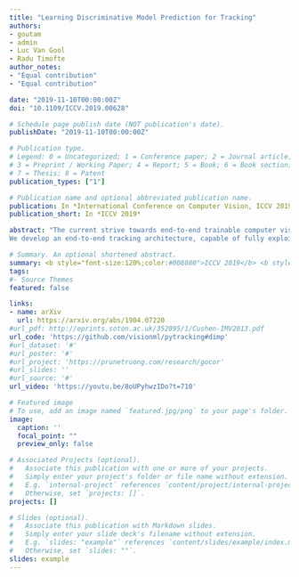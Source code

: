 ```yaml
---
title: "Learning Discriminative Model Prediction for Tracking"
authors:
- goutam
- admin
- Luc Van Gool
- Radu Timofte
author_notes:
- "Equal contribution"
- "Equal contribution"

date: "2019-11-10T00:00:00Z"
doi: "10.1109/ICCV.2019.00628"

# Schedule page publish date (NOT publication's date).
publishDate: "2019-11-10T00:00:00Z"

# Publication type.
# Legend: 0 = Uncategorized; 1 = Conference paper; 2 = Journal article;
# 3 = Preprint / Working Paper; 4 = Report; 5 = Book; 6 = Book section;
# 7 = Thesis; 8 = Patent
publication_types: ["1"]

# Publication name and optional abbreviated publication name.
publication: In *International Conference on Computer Vision, ICCV 2019*
publication_short: In *ICCV 2019*

abstract: "The current strive towards end-to-end trainable computer vision systems imposes major challenges for the task of visual tracking. In contrast to most other vision problems, tracking requires the learning of a robust target-specific appearance model online, during the inference stage. To be end-to-end trainable, the online learning of the target model thus needs to be embedded in the tracking architecture itself. Due to the imposed challenges, the popular Siamese paradigm simply predicts a target feature template, while ignoring the background appearance information during inference. Consequently, the predicted model possesses limited target-background discriminability.
We develop an end-to-end tracking architecture, capable of fully exploiting both target and background appearance information for target model prediction. Our architecture is derived from a discriminative learning loss by designing a dedicated optimization process that is capable of predicting a powerful model in only a few iterations. Furthermore, our approach is able to learn key aspects of the discriminative loss itself. The proposed tracker sets a new state-of-the-art on 6 tracking benchmarks, achieving an EAO score of 0.440 on VOT2018, while running at over 40 FPS."

# Summary. An optional shortened abstract.
summary: <b style="font-size:120%;color:#008080">ICCV 2019</b> <b style="font-size:120%;color:#E08040">Oral</b><br> An end-to-end tracking architecture, capable of fully exploiting both target and background appearance information for target model prediction.
tags:
#- Source Themes
featured: false

links:
- name: arXiv
  url: https://arxiv.org/abs/1904.07220
#url_pdf: http://eprints.soton.ac.uk/352095/1/Cushen-IMV2013.pdf
url_code: 'https://github.com/visionml/pytracking#dimp'
#url_dataset: '#'
#url_poster: '#'
#url_project: 'https://prunetruong.com/research/gocor'
#url_slides: ''
#url_source: '#'
url_video: 'https://youtu.be/8oUPyhwzIDo?t=710'

# Featured image
# To use, add an image named `featured.jpg/png` to your page's folder. 
image:
  caption: ''
  focal_point: ""
  preview_only: false

# Associated Projects (optional).
#   Associate this publication with one or more of your projects.
#   Simply enter your project's folder or file name without extension.
#   E.g. `internal-project` references `content/project/internal-project/index.md`.
#   Otherwise, set `projects: []`.
projects: []

# Slides (optional).
#   Associate this publication with Markdown slides.
#   Simply enter your slide deck's filename without extension.
#   E.g. `slides: "example"` references `content/slides/example/index.md`.
#   Otherwise, set `slides: ""`.
slides: example
---
```



